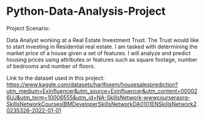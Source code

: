 # Python-Data-Analysis-Project

Project Scenario:

Data Analyst working at a Real Estate Investment Trust. The Trust would like to start investing in Residential real estate. 
I am tasked with determining the market price of a house given a set of features. I will analyze and predict housing prices
using attributes or features such as square footage, number of bedrooms and number of floors.

Link to the dataset used in this project:
https://www.kaggle.com/datasets/harlfoxem/housesalesprediction?utm_medium=Exinfluencer&utm_source=Exinfluencer&utm_content=000026UJ&utm_term=10006555&utm_id=NA-SkillsNetwork-wwwcourseraorg-SkillsNetworkCoursesIBMDeveloperSkillsNetworkDA0101ENSkillsNetwork20235326-2022-01-01
